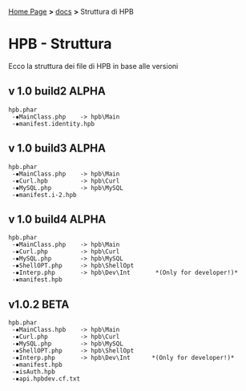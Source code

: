 [Home Page](https://dev.hpbdev.cf/) **>** [docs](https://dev.hpbdev.cf/docs/base) **>** Struttura di HPB

# HPB - Struttura 
Ecco la struttura dei file di HPB in base alle versioni

## v 1.0 build2 ALPHA
```
hpb.phar
 -▪︎MainClass.php    -> hpb\Main
 -▪︎manifest.identity.hpb
```

## v 1.0 build3 ALPHA
```
hpb.phar
 -▪︎MainClass.php    -> hpb\Main
 -▪︎Curl.hpb         -> hpb\Curl
 -▪︎MySQL.php        -> hpb\MySQL
 -▪︎manifest.i-2.hpb
```

## v 1.0 build4 ALPHA
```
hpb.phar
 -▪︎MainClass.php    -> hpb\Main
 -▪︎Curl.php         -> hpb\Curl
 -▪︎MySQL.php        -> hpb\MySQL
 -▪︎ShellOPT.php     -> hpb\ShellOpt
 -▪︎Interp.php       -> hpb\Dev\Int       *(Only for developer!)*
 -▪︎manifest.hpb
```

## v1.0.2 BETA
```
hpb.phar
 -▪︎MainClass.hpb    -> hpb\Main
 -▪︎Curl.php         -> hpb\Curl
 -▪︎MySQL.php        -> hpb\MySQL
 -▪︎ShellOPT.php     -> hpb\ShellOpt
 -▪︎Interp.php       -> hpb\Dev\Int      *(Only for developer!)*
 -▪︎manifest.hpb
 -▪︎isAuth.hpb
 -▪︎api.hpbdev.cf.txt
```




